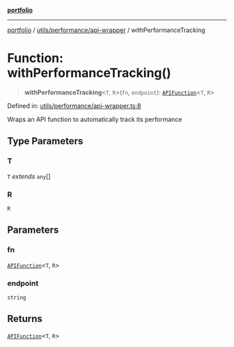 [**portfolio**](../../../../README.md)

***

[portfolio](../../../../modules.md) / [utils/performance/api-wrapper](../README.md) / withPerformanceTracking

# Function: withPerformanceTracking()

> **withPerformanceTracking**\<`T`, `R`\>(`fn`, `endpoint`): [`APIFunction`](../type-aliases/APIFunction.md)\<`T`, `R`\>

Defined in: [utils/performance/api-wrapper.ts:8](https://github.com/tnorlund/Portfolio/blob/db7adfbc707b1ab29ec50bf548756e0879dcb52e/portfolio/utils/performance/api-wrapper.ts#L8)

Wraps an API function to automatically track its performance

## Type Parameters

### T

`T` *extends* `any`[]

### R

`R`

## Parameters

### fn

[`APIFunction`](../type-aliases/APIFunction.md)\<`T`, `R`\>

### endpoint

`string`

## Returns

[`APIFunction`](../type-aliases/APIFunction.md)\<`T`, `R`\>
